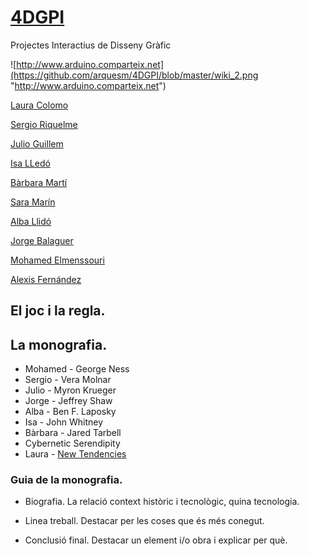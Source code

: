 # [4DGPI](https://arquesm.github.io/4DGPI/)
Projectes Interactius de Disseny Gràfic

![http://www.arduino.comparteix.net](https://github.com/arquesm/4DGPI/blob/master/wiki_2.png "http://www.arduino.comparteix.net")

[Laura Colomo](https://github.com/LauraColomoSantonja)

[Sergio Riquelme](https://github.com/Sergiori)

[Julio Guillem](https://github.com/julioguillem)

[Isa LLedó](https://github.com/isalledoamat)

[Bàrbara Martí](https://github.com/bamarpe)

[Sara Marín](https://github.com/marinfs)

[Alba Llidó](https://github.com/alballido10)

[Jorge Balaguer](https://github.com/jorgebalaguerestevan)

[Mohamed Elmenssouri](https://github.com/mohaeasdalcoi)

[Alexis Fernández](https://github.com/alexfer0)


## El joc i la regla.

## La monografia.

* Mohamed - George Ness
* Sergio - Vera Molnar
* Julio - Myron Krueger
* Jorge - Jeffrey Shaw
* Alba - Ben F. Laposky 
* Isa - John Whitney 
* Bàrbara - Jared Tarbell
* Cybernetic Serendipity
* Laura - [New Tendencies](https://monoskop.org/New_Tendencies)

### Guia de la monografia.

* Biografia. La relació context històric i tecnològic, quina tecnologia.

* Linea treball. Destacar per les coses que és més conegut.

* Conclusió final. Destacar un element i/o obra i explicar per què.
